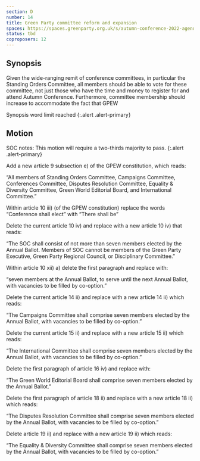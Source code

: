 ```yaml
---
section: D
number: 14
title: Green Party committee reform and expansion
spaces: https://spaces.greenparty.org.uk/s/autumn-conference-2022-agenda-forum/?contentId=98143
status: tbd
coproposers: 12
---
```

## Synopsis
Given the wide-ranging remit of conference committees, in particular the Standing Orders Committee, all members should be able to vote for these committee, not just those who have the time and money to register for and attend Autumn Conference. Furthermore, committee membership should increase to accommodate the fact that GPEW  

Synopsis word limit reached
{:.alert .alert-primary}

## Motion
SOC notes: This motion will require a two-thirds majority to pass.
{:.alert .alert-primary}

Add a new article 9 subsection e) of the GPEW constitution, which reads:

“All members of Standing Orders Committee, Campaigns Committee, Conferences Committee, Disputes Resolution Committee, Equality & Diversity Committee, Green World Editorial Board, and International Committee.”

Within article 10 iii) (of the GPEW constitution) replace the words “Conference shall elect” with “There shall be”

Delete the current article 10 iv) and replace with a new article 10 iv) that reads:

“The SOC shall consist of not more than seven members elected by the Annual Ballot. Members of SOC cannot be members of the Green Party Executive, Green Party Regional Council, or Disciplinary Committee.”

Within article 10 xii) a) delete the first paragraph and replace with:

“seven members at the Annual Ballot, to serve until the next Annual Ballot, with vacancies to be filled by co-option.”

Delete the current article 14 ii) and replace with a new article 14 ii) which reads:

“The Campaigns Committee shall comprise seven members elected by the Annual Ballot, with vacancies to be filled by co-option.”

Delete the current article 15 ii) and replace with a new article 15 ii) which reads:

“The International Committee shall comprise seven members elected by the Annual Ballot, with vacancies to be filled by co-option.”

Delete the first paragraph of article 16 iv) and replace with:

“The Green World Editorial Board shall comprise seven members elected by the Annual Ballot.”

Delete the first paragraph of article 18 ii) and replace with a new article 18 ii) which reads:

“The Disputes Resolution Committee shall comprise seven members elected by the Annual Ballot, with vacancies to be filled by co-option.”

Delete article 19 ii) and replace with a new article 19 ii) which reads:

“The Equality & Diversity Committee shall comprise seven members elected by the Annual Ballot, with vacancies to be filled by co-option.”
